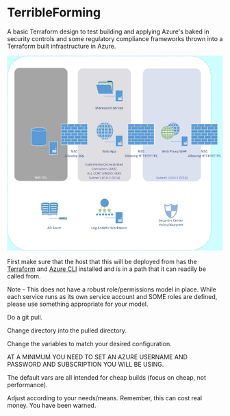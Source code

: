 # TerribleForming
A basic Terraform design to test building and applying Azure's baked in security controls and some regulatory compliance frameworks thrown into a Terraform built infrastructure in Azure. 

![Diagram](./Azure2.jpg?raw=true "Title")

First make sure that the host that this will be deployed from has the [Terraform](https://www.terraform.io/downloads.html) and [Azure CLI](https://docs.microsoft.com/en-us/cli/azure/install-azure-cli?view=azure-cli-latest) installed and is in a path that it can readily be called from. 

Note - This does not have a robust role/permissions model in place. While each service runs as its own service account and SOME roles are defined, please use something appropriate for your model.  

Do a git pull. 

Change directory into the pulled directory. 

Change the variables to match your desired configuration. 

AT A MINIMUM YOU NEED TO SET AN AZURE USERNAME AND PASSWORD AND SUBSCRIPTION YOU WILL BE USING. 

The default vars are all intended for cheap builds (focus on cheap, not performance). 

Adjust according to your needs/means. Remember, this can cost real money. You have been warned.
